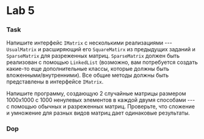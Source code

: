 # Lab 5
### Task
Напишите интерфейс `IMatrix` с несколькими реализациями --- `UsualMatrix` и расширяющий его `SquareMatirx` из предыдущих заданий и `SparseMatrix` для разреженных матриц. `SparseMatrix` должен быть реализован с помощью `LinkedList` (возможно, вам потребуется создать какие-то еще дополнительные классы, которые должны быть вложенными/внутренними). Все общие методы должны быть представлены в интерфейсе `IMatrix`.

Напишите программу, создающую 2 случайные матрицы размером 1000x1000 с 1000 ненулевых элементов в каждой двумя способами --- с помощью обычных и разреженных матриц. Проверьте, что сложение и умножение для разных видов матриц дает одинаковые результаты.

### Dop